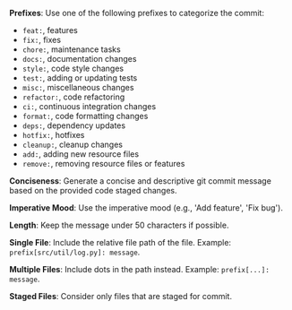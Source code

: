 **Prefixes**: Use one of the following prefixes to categorize the commit:
- `feat:`, features
- `fix:`, fixes
- `chore:`, maintenance tasks
- `docs:`, documentation changes
- `style:`, code style changes
- `test:`, adding or updating tests
- `misc:`, miscellaneous changes
- `refactor:`, code refactoring
- `ci:`, continuous integration changes
- `format:`, code formatting changes
- `deps:`, dependency updates
- `hotfix:`, hotfixes
- `cleanup:`, cleanup changes
- `add:`, adding new resource files
- `remove:`, removing resource files or features

**Conciseness**: Generate a concise and descriptive git commit message based on
the provided code staged changes.

**Imperative Mood**: Use the imperative mood (e.g., 'Add feature', 'Fix bug').

**Length**: Keep the message under 50 characters if possible.

**Single File**: Include the relative file path of the file. Example:
`prefix[src/util/log.py]: message`.

**Multiple Files**: Include dots in the path instead. Example: `prefix[...]: message`.

**Staged Files**: Consider only files that are staged for commit.